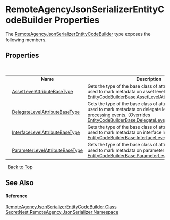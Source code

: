 # RemoteAgencyJsonSerializerEntityCodeBuilder Properties
 

The <a href="T_SecretNest_RemoteAgency_JsonSerializer_RemoteAgencyJsonSerializerEntityCodeBuilder">RemoteAgencyJsonSerializerEntityCodeBuilder</a> type exposes the following members.


## Properties
&nbsp;<table><tr><th></th><th>Name</th><th>Description</th></tr><tr><td>![Public property](media/pubproperty.gif "Public property")</td><td><a href="P_SecretNest_RemoteAgency_JsonSerializer_RemoteAgencyJsonSerializerEntityCodeBuilder_AssetLevelAttributeBaseType">AssetLevelAttributeBaseType</a></td><td>
Gets the type of the base class of attributes which are used to mark metadata on asset level.
 (Overrides <a href="P_SecretNest_RemoteAgency_EntityCodeBuilderBase_AssetLevelAttributeBaseType">EntityCodeBuilderBase.AssetLevelAttributeBaseType</a>.)</td></tr><tr><td>![Public property](media/pubproperty.gif "Public property")</td><td><a href="P_SecretNest_RemoteAgency_JsonSerializer_RemoteAgencyJsonSerializerEntityCodeBuilder_DelegateLevelAttributeBaseType">DelegateLevelAttributeBaseType</a></td><td>
Gets the type of the base class of attributes which are used to mark metadata on delegate level. Only works with processing events.
 (Overrides <a href="P_SecretNest_RemoteAgency_EntityCodeBuilderBase_DelegateLevelAttributeBaseType">EntityCodeBuilderBase.DelegateLevelAttributeBaseType</a>.)</td></tr><tr><td>![Public property](media/pubproperty.gif "Public property")</td><td><a href="P_SecretNest_RemoteAgency_JsonSerializer_RemoteAgencyJsonSerializerEntityCodeBuilder_InterfaceLevelAttributeBaseType">InterfaceLevelAttributeBaseType</a></td><td>
Gets the type of the base class of attributes which are used to mark metadata on interface level.
 (Overrides <a href="P_SecretNest_RemoteAgency_EntityCodeBuilderBase_InterfaceLevelAttributeBaseType">EntityCodeBuilderBase.InterfaceLevelAttributeBaseType</a>.)</td></tr><tr><td>![Public property](media/pubproperty.gif "Public property")</td><td><a href="P_SecretNest_RemoteAgency_JsonSerializer_RemoteAgencyJsonSerializerEntityCodeBuilder_ParameterLevelAttributeBaseType">ParameterLevelAttributeBaseType</a></td><td>
Gets the type of the base class of attributes which are used to mark metadata on parameter level.
 (Overrides <a href="P_SecretNest_RemoteAgency_EntityCodeBuilderBase_ParameterLevelAttributeBaseType">EntityCodeBuilderBase.ParameterLevelAttributeBaseType</a>.)</td></tr></table>&nbsp;
<a href="#remoteagencyjsonserializerentitycodebuilder-properties">Back to Top</a>

## See Also


#### Reference
<a href="T_SecretNest_RemoteAgency_JsonSerializer_RemoteAgencyJsonSerializerEntityCodeBuilder">RemoteAgencyJsonSerializerEntityCodeBuilder Class</a><br /><a href="N_SecretNest_RemoteAgency_JsonSerializer">SecretNest.RemoteAgency.JsonSerializer Namespace</a><br />